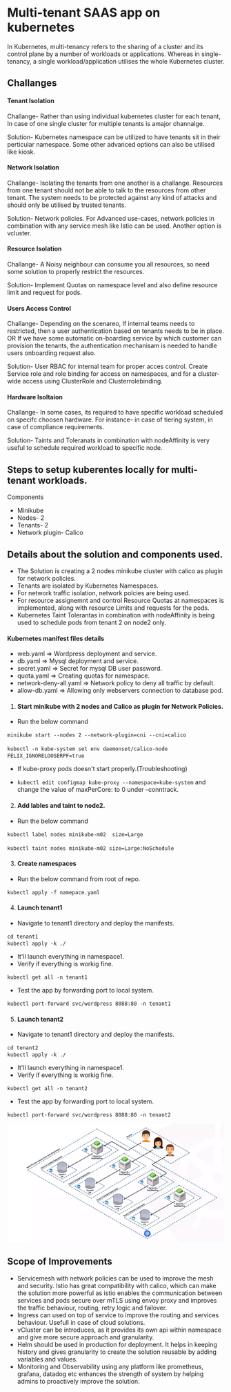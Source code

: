 
# Multi-tenant SAAS app on kubernetes

In Kubernetes, multi-tenancy refers to the sharing of a cluster and its control plane by a number of workloads or applications. Whereas in single-tenancy, a single workload/application utilises the whole Kubernetes cluster.

## Challanges

#### Tenant Isolation 
 Challange- Rather than using individual kubernetes cluster for each tenant, In case of one single cluster for multiple tenants is amajor channalge. 
 
 Solution- Kubernetes namespace can be utilized to have tenants sit in their perticular namespace. Some other advanced options can also be utilised like kiosk.

#### Network Isolation 
 Challange- Isolating the tenants from one another is a challange. Resources from one tenant should not be able to talk to the resources from other tenant. The system needs to be protected against any kind of attacks and should only be utilised by trusted tenants.
 
 Solution- Network policies. For Advanced use-cases, network policies in combination with any service mesh like Istio can be used. Another option is vcluster.

#### Resource Isolation
 Challange- A Noisy neighbour can consume you all resources, so need some solution to properly restrict the resources.
 
 Solution- Implement Quotas on namespace level and also define resource limit and request for pods.


#### Users Access Control
 Challange- Depending on the scenareo, If internal teams needs to restricted, then a user authentication based on tenants needs to be in place. OR If we have some automatic on-boarding service by which customer can provision the tenants, the authentication mechanisam is needed to handle users onboarding request also.
 
 Solution- User RBAC for internal team for proper acces control. Create Service role and role binding for access on namespaces, and for a cluster-wide access using ClusterRole and Clusterrolebinding.

#### Hardware Isoltaion 
 Challange- In some cases, its required to have specific workload scheduled on specifc choosen hardware. For instance- in case of tiering system, in case of compliance requirements.
 
 Solution- Taints and Toleranats in combination with nodeAffinity is very useful to schedule required workload to specific node.

 





## Steps to setup kuberentes locally for multi-tenant  workloads.
Components
- Minikube
- Nodes- 2
- Tenants- 2
- Network plugin- Calico 






## Details about the solution and components used.

* The Solution is creating a 2 nodes minikube cluster with calico as plugin for network policies. 
* Tenants are isolated by Kubernetes Namespaces.                                                                 
* For network traffic isolation, network polcies are being used.                                              
* For resource assignemnt and control Resource Quotas at namespaces is implemented, along with resource Limits and requests for the pods.            
* Kubernetes Taint Tolerantas in combination with nodeAffinity is being used to schedule pods from tenant 2 on node2 only.                    


#### Kubernetes manifest files details
- web.yaml =>  Wordpress deployment and service.
- db.yaml => Mysql deployment and service.
- secret.yaml => Secret for mysql DB user password.
- quota.yaml => Creating quotas for namespace.
- network-deny-all.yaml => Network policy to deny all traffic by default.
- allow-db.yaml => Allowing only webservers connection to database pod.


1. #### Start minikube with 2 nodes and Calico as plugin for Network Policies.
- Run the below command
```
minikube start --nodes 2 --network-plugin=cni --cni=calico 

kubectl -n kube-system set env daemonset/calico-node FELIX_IGNORELOOSERPF=true 
```
- If kube-proxy pods doesn't start properly.(Troubleshooting)

- `kubectl edit configmap kube-proxy --namespace=kube-system` and change the value of maxPerCore: to 0 under -conntrack.





2. #### Add lables and taint to node2.
- Run the below command
```
kubectl label nodes minikube-m02  size=Large

kubectl taint nodes minikube-m02 size=Large:NoSchedule
```


3. #### Create namespaces
- Run the below command from root of repo.
```
kubectl apply -f namepace.yaml
```

4. #### Launch tenant1
- Navigate to tenant1 directory and deploy the manifests.
```
cd tenant1
kubectl apply -k ./
```
- It'll launch everything in namespace1.
- Verify if everything is workig fine.
```
kubectl get all -n tenant1
```
- Test the app by forwarding port to local system.
```
kubectl port-forward svc/wordpress 8088:80 -n tenant1
```
5. #### Launch tenant2
- Navigate to tenant1 directory and deploy the manifests.
```
cd tenant2
kubectl apply -k ./
```
- It'll launch everything in namespace1.
- Verify if everything is workig fine.
```
kubectl get all -n tenant2
```
- Test the app by forwarding port to local system.
```
kubectl port-forward svc/wordpress 8088:80 -n tenant2
```
![k8s](multi-tenancy.png)

## Scope of Improvements 

- Servicemesh with network policies can be used to improve the mesh and security. Istio has great compatibility with calico, which can make the solution more powerful as istio enables the communication between services and pods secure over mTLS using envoy proxy and improves the traffic behaviour, routing, retry logic and failover.
- Ingress can used on top of service to improve the routing and services behaviour. Usefull in case of cloud solutions.
- vCluster can be introduces, as it provides its own api within namespace and give more secure approach and granularity.
- Helm should be used in production for deployment. It helps in keeping history and gives granularity to create the solution reusable by adding variables and values.
- Monitoring and Observability using any platform like prometheus, grafana, datadog etc enhances the strength of system by helping admins to proactively improve the solution. 

```
